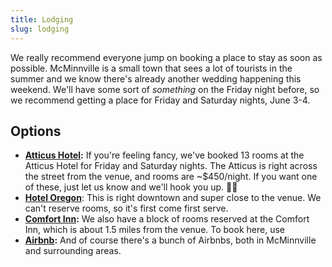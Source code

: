 ```yaml
---
title: Lodging
slug: lodging
---
```


We really recommend everyone jump on booking a place to stay as soon as possible. McMinnville is a small town that sees a lot of tourists in the summer and we know there's already another wedding happening this weekend. We'll have some sort of _something_ on the Friday night before, so we recommend getting a place for Friday and Saturday nights, June 3-4.

## Options

- **[Atticus Hotel](https://atticushotel.com/):** If you're feeling fancy, we've booked 13 rooms at the Atticus Hotel for Friday and Saturday nights. The Atticus is right across the street from the venue, and rooms are ~$450/night. If you want one of these, just let us know and we'll hook you up. 🤙🏼
- **[Hotel Oregon](https://www.mcmenamins.com/hotel-oregon)**: This is right downtown and super close to the venue. We can't reserve rooms, so it's first come first serve. 
- **[Comfort Inn](https://www.choicehotels.com/oregon/mcminnville/comfort-inn-hotels/or177):** We also have a block of rooms reserved at the Comfort Inn, which is about 1.5 miles from the venue. To book here, use 
- **[Airbnb](https://www.airbnb.com/s/McMinnville--OR--United-States/homes?tab_id=home_tab&refinement_paths%5B%5D=%2Fhomes&flexible_trip_dates%5B%5D=december&flexible_trip_dates%5B%5D=november&flexible_trip_lengths%5B%5D=weekend_trip&date_picker_type=calendar&query=McMinnville%2C%20OR%2C%20United%20States&place_id=ChIJo3PJF7dOlVQRSM9F2xtwRMo&checkin=2022-06-03&checkout=2022-06-05):** And of course there's a bunch of Airbnbs, both in McMinnville and surrounding areas. 

